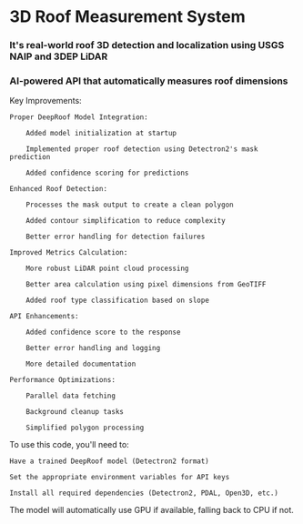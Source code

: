 # 3D Roof Measurement System

### It's real-world roof 3D detection and localization using USGS NAIP and 3DEP LiDAR
### AI-powered API that automatically measures roof dimensions


Key Improvements:

    Proper DeepRoof Model Integration:

        Added model initialization at startup

        Implemented proper roof detection using Detectron2's mask prediction

        Added confidence scoring for predictions

    Enhanced Roof Detection:

        Processes the mask output to create a clean polygon

        Added contour simplification to reduce complexity

        Better error handling for detection failures

    Improved Metrics Calculation:

        More robust LiDAR point cloud processing

        Better area calculation using pixel dimensions from GeoTIFF

        Added roof type classification based on slope

    API Enhancements:

        Added confidence score to the response

        Better error handling and logging

        More detailed documentation

    Performance Optimizations:

        Parallel data fetching

        Background cleanup tasks

        Simplified polygon processing

To use this code, you'll need to:

    Have a trained DeepRoof model (Detectron2 format)

    Set the appropriate environment variables for API keys

    Install all required dependencies (Detectron2, PDAL, Open3D, etc.)

The model will automatically use GPU if available, falling back to CPU if not.
